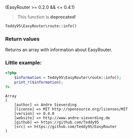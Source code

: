 (EasyRouter >= 0.2.0 && <= 0.4.1)

> This function is __deprecated__!

```php
Teddy95\EasyRouter\route::info()
```

### Return values

Returns an array with information about EasyRouter.

### Little example:

```php
<?php
	$information = Teddy95\EasyRouter\route::info();
	print_r($information);
?>
```

```
Array
(
    [author] => Andre Sieverding
    [license] => MIT http://opensource.org/licenses/MIT
    [version] => 0.4.0
    [website] => http://www.andre-sieverding.de
    [github] => https://github.com/Teddy95
    [src] => https://github.com/Teddy95/EasyRouter
)
```
